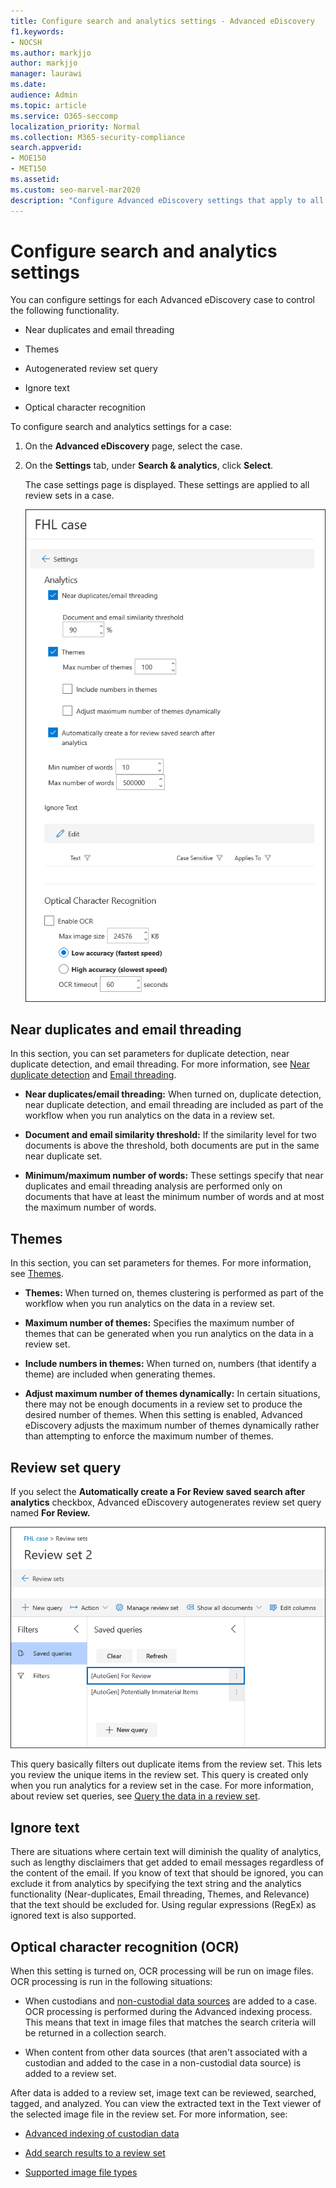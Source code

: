```yaml
---
title: Configure search and analytics settings - Advanced eDiscovery
f1.keywords:
- NOCSH
ms.author: markjjo
author: markjjo
manager: laurawi
ms.date: 
audience: Admin
ms.topic: article
ms.service: O365-seccomp
localization_priority: Normal
ms.collection: M365-security-compliance 
search.appverid: 
- MOE150
- MET150
ms.assetid: 
ms.custom: seo-marvel-mar2020
description: "Configure Advanced eDiscovery settings that apply to all review set in a case. This includes settings for analytics and Optical character recognition."
---
```


# Configure search and analytics settings

You can configure settings for each Advanced eDiscovery case to control the following functionality.

- Near duplicates and email threading

- Themes

- Autogenerated review set query

- Ignore text

- Optical character recognition

To configure search and analytics settings for a case:

1. On the **Advanced eDiscovery** page, select the case.

2. On the **Settings** tab, under **Search & analytics**, click **Select**.

   The case settings page is displayed. These settings are applied to all review sets in a case.

   ![Configure analytics and search settings for an Advanced eDiscovery case](../media/AeDCaseSettings.png)

## Near duplicates and email threading

In this section, you can set parameters for duplicate detection, near duplicate detection, and email threading. For more information, see [Near duplicate detection](near-duplicates.md) and [Email threading](email-threading.md).

- **Near duplicates/email threading:** When turned on, duplicate detection, near duplicate detection, and email threading are included as part of the workflow when you run analytics on the data in a review set.

- **Document and email similarity threshold:** If the similarity level for two documents is above the threshold, both documents are put in the same near duplicate set.

- **Minimum/maximum number of words:** These settings specify that near duplicates and email threading analysis are performed only on documents that have at least the minimum number of words and at most the maximum number of words.

## Themes

In this section, you can set parameters for themes. For more information, see [Themes](themes-in-advanced-ediscovery.md).

- **Themes:** When turned on, themes clustering is performed as part of the workflow when you run analytics on the data in a review set.

- **Maximum number of themes:** Specifies the maximum number of themes that can be generated when you run analytics on the data in a review set.

- **Include numbers in themes:** When turned on, numbers (that identify a theme) are included when generating themes. 

- **Adjust maximum number of themes dynamically:** In certain situations, there may not be enough documents in a review set to produce the desired number of themes. When this setting is enabled, Advanced eDiscovery adjusts the maximum number of themes dynamically rather than attempting to enforce the maximum number of themes.

## Review set query

If you select the **Automatically create a For Review saved search after analytics** checkbox, Advanced eDiscovery autogenerates review set query named **For Review.** 

![The For Review autogenerated query](../media/AeDForReviewQuery.png)

This query basically filters out duplicate items from the review set. This lets you review the unique items in the review set. This query is created only when you run analytics for a review set in the case. For more information, about review set queries, see [Query the data in a review set](review-set-search.md).

## Ignore text

There are situations where certain text will diminish the quality of analytics, such as lengthy disclaimers that get added to email messages regardless of the content of the email. If you know of text that should be ignored, you can exclude it from analytics by specifying the text string and the analytics functionality (Near-duplicates, Email threading, Themes, and Relevance) that the text should be excluded for. Using regular expressions (RegEx) as ignored text is also supported. 

## Optical character recognition (OCR)

When this setting is turned on, OCR processing will be run on image files. OCR processing is run in the following situations:

- When custodians and [non-custodial data sources](non-custodial-data-sources.md) are added to a case. OCR processing is performed during the Advanced indexing process. This means that text in image files that matches the search criteria will be returned in a collection search.

- When content from other data sources (that aren't associated with a custodian and added to the case in a non-custodial data source) is added to a review set.

After data is added to a review set, image text can be reviewed, searched, tagged, and analyzed. You can view the extracted text in the Text viewer of the selected image file in the review set. For more information, see:

- [Advanced indexing of custodian data](indexing-custodian-data.md)

- [Add search results to a review set](add-data-to-review-set.md#optical-character-recognition)

- [Supported image file types](supported-filetypes-ediscovery20.md#image)
